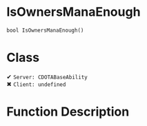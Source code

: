 # IsOwnersManaEnough
```
bool IsOwnersManaEnough()
```
# Class
✔ `Server: CDOTABaseAbility`  
✖ `Client: undefined`  

# Function Description

